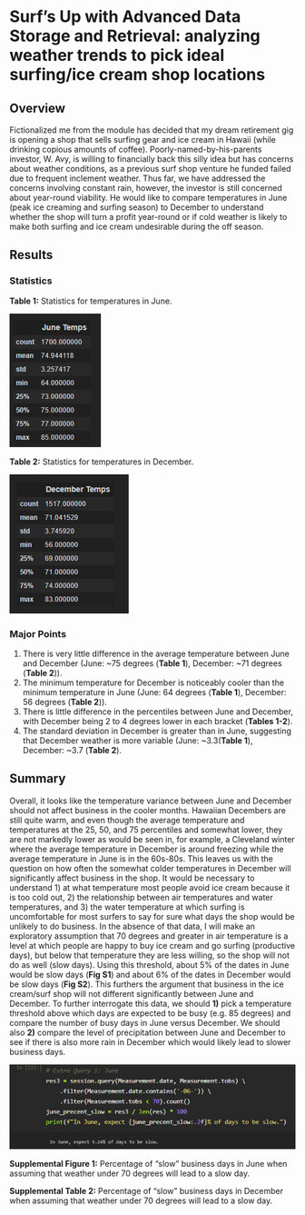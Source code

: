 # Surf’s Up with Advanced Data Storage and Retrieval: analyzing weather trends to pick ideal surfing/ice cream shop locations

## Overview
Fictionalized me from the module has decided that my dream retirement gig is opening a shop that sells surfing gear and ice cream in Hawaii (while drinking copious amounts of coffee).  Poorly-named-by-his-parents investor, W. Avy, is willing to financially back this silly idea but has concerns about weather conditions, as a previous surf shop venture he funded failed due to frequent inclement weather.  Thus far, we have addressed the concerns involving constant rain, however, the investor is still concerned about year-round viability.  He would like to compare temperatures in June (peak ice creaming and surfing season) to December to understand whether the shop will turn a profit year-round or if cold weather is likely to make both surfing and ice cream undesirable during the off season.

## Results
### Statistics
**Table 1:** Statistics for temperatures in June.

![June-temps](Resources/june.png)

**Table 2:** Statistics for temperatures in December.

![December-temps](Resources/december.png)

### Major Points
1. There is very little difference in the average temperature between June and December (June: ~75 degrees (**Table 1**), December: ~71 degrees (**Table 2**)).
2. The minimum temperature for December is noticeably cooler than the minimum temperature in June (June: 64 degrees (**Table 1**), December: 56 degrees (**Table 2**)).
3. There is little difference in the percentiles between June and December, with December being 2 to 4 degrees lower in each bracket (**Tables 1-2**).
4. The standard deviation in December is greater than in June, suggesting that December weather is more variable (June: ~3.3(**Table 1**), December: ~3.7 (**Table 2**).

## Summary
Overall, it looks like the temperature variance between June and December should not affect business in the cooler months. Hawaiian Decembers are still quite warm, and even though the average temperature and temperatures at the 25, 50, and 75 percentiles and somewhat lower, they are not markedly lower as would be seen in, for example, a Cleveland winter where the average temperature in December is around freezing while the average temperature in June is in the 60s-80s.  This leaves us with the question on how often the somewhat colder temperatures in December will significantly affect business in the shop.  It would be necessary to understand 1) at what temperature most people avoid ice cream because it is too cold out, 2) the relationship between air temperatures and water temperatures, and 3) the water temperature at which surfing is uncomfortable for most surfers to say for sure what days the shop would be unlikely to do business.  In the absence of that data, I will make an exploratory assumption that 70 degrees and greater in air temperature is a level at which people are happy to buy ice cream and go surfing (productive days), but below that temperature they are less willing, so the shop will not do as well (slow days).  Using this threshold, about 5% of the dates in June would be slow days (**Fig S1**) and about 6% of the dates in December would be slow days (**Fig S2**).  This furthers the argument that business in the ice cream/surf shop will not different significantly between June and December.  To further interrogate this data, we should **1)** pick a temperature threshold above which days are expected to be busy (e.g. 85 degrees) and compare the number of busy days in June versus December.  We should also **2)** compare the level of precipitation between June and December to see if there is also more rain in December which would likely lead to slower business days.

![June-slow-days](Resources/june_slow.png)

**Supplemental Figure 1:** Percentage of “slow” business days in June when assuming that weather under 70 degrees will lead to a slow day.



**Supplemental Table 2:** Percentage of “slow” business days in December when assuming that weather under 70 degrees will lead to a slow day.

